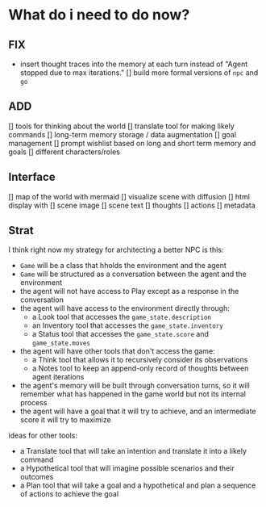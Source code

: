 # What do i need to do now?

## FIX
- insert thought traces into the memory at each turn instead of "Agent stopped due to max iterations."
[] build more formal versions of `npc` and `go`

## ADD
[] tools for thinking about the world
[] translate tool for making likely commands
[] long-term memory storage / data augmentation
[] goal management
[] prompt wishlist based on long and short term memory and goals
[] different characters/roles
## Interface
[] map of the world with mermaid
[] visualize scene with diffusion
[] html display with 
    [] scene image
    [] scene text
    [] thoughts
    [] actions 
    [] metadata


## Strat

I think right now my strategy for architecting a better NPC is this:
- `Game` will be a class that hholds the environment and the agent
- `Game` will be structured as a conversation between the agent and the environment
- the agent will not have access to Play except as a response in the conversation
- the agent will have access to the environment directly through:
    - a Look tool that accesses the `game_state.description`
    - an Inventory tool that accesses the `game_state.inventory`
    - a Status tool that accesses the `game_state.score` and `game_state.moves`
- the agent will have other tools that don't access the game:
    - a Think tool that allows it to recursively consider its observations
    - a Notes tool to keep an append-only record of thoughts between agent iterations
- the agent's memory will be built through conversation turns, so it will remember what has happened in the game world but not its internal process
- the agent will have a goal that it will try to achieve, and an intermediate score it will try to maximize


ideas for other tools:
- a Translate tool that will take an intention and translate it into a likely command
- a Hypothetical tool that will imagine possible scenarios and their outcomes
- a Plan tool that will take a goal and a hypothetical and plan a sequence of actions to achieve the goal
